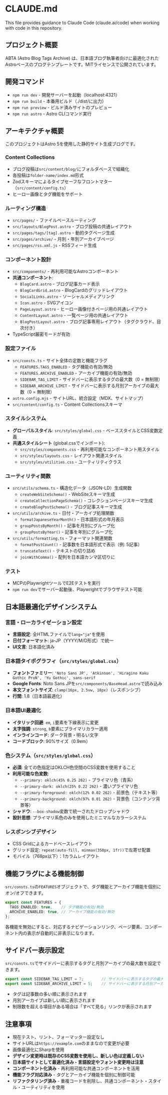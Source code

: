 # CLAUDE.md

This file provides guidance to Claude Code (claude.ai/code) when working with code in this repository.

## プロジェクト概要

ABTA (Astro Blog Tags Archive) は、日本語ブログ執筆者向けに最適化されたAstroベースのブログテンプレートです。MITライセンスで公開されています。

## 開発コマンド

- `npm run dev` - 開発サーバーを起動（localhost:4321）
- `npm run build` - 本番用ビルド（./dist/に出力）
- `npm run preview` - ビルド済みサイトのプレビュー
- `npm run astro` - Astro CLIコマンド実行

## アーキテクチャ概要

このプロジェクトはAstro 5を使用した静的サイト生成ブログです。

### Content Collections

- ブログ投稿は`src/content/blog/`にフォルダベースで組織化
- 各投稿は`folder-name/index.md`形式
- Zodスキーマによるタイプセーフなフロントマター（`src/content/config.ts`）
- ヒーロー画像とタグ機能をサポート

### ルーティング構造

- `src/pages/` - ファイルベースルーティング
- `src/layouts/BlogPost.astro` - ブログ投稿の共通レイアウト
- `src/pages/tags/[tag].astro` - 動的タグページ生成
- `src/pages/archive/` - 月別・年別アーカイブページ
- `src/pages/rss.xml.js` - RSSフィード生成

### コンポーネント設計

- `src/components/` - 再利用可能なAstroコンポーネント
- **共通コンポーネント**:
  - `BlogCard.astro` - ブログ記事カード表示
  - `BlogCardGrid.astro` - BlogCardのグリッドレイアウト
  - `SocialLinks.astro` - ソーシャルメディアリンク
  - `Icon.astro` - SVGアイコン
  - `PageLayout.astro` - ヒーロー画像付きページ用の共通レイアウト
  - `ContentLayout.astro` - 一覧ページ用の共通レイアウト
  - `BlogPostLayout.astro` - ブログ記事専用レイアウト（タグクラウド、目次付き）
- TypeScript厳密モードが有効

### 設定ファイル

- `src/consts.ts` - サイト全体の定数と機能フラグ
  - `FEATURES.TAGS_ENABLED` - タグ機能の有効/無効
  - `FEATURES.ARCHIVE_ENABLED` - アーカイブ機能の有効/無効
  - `SIDEBAR_TAG_LIMIT` - サイドバーに表示するタグの最大数（0 = 無制限）
  - `SIDEBAR_ARCHIVE_LIMIT` - サイドバーに表示する月別アーカイブの最大数（0 = 無制限）
- `astro.config.mjs` - サイトURL、統合設定（MDX、サイトマップ）
- `src/content/config.ts` - Content Collectionsスキーマ

### スタイルシステム

- **グローバルスタイル**: `src/styles/global.css` - ベーススタイルとCSS変数定義
- **共通スタイルシート** (global.cssでインポート):
  - `src/styles/components.css` - 再利用可能なコンポーネント用スタイル
  - `src/styles/layouts.css` - レイアウト関連スタイル
  - `src/styles/utilities.css` - ユーティリティクラス

### ユーティリティ関数

- `src/utils/schema.ts` - 構造化データ（JSON-LD）生成関数
  - `createWebSiteSchema()` - WebSiteスキーマ生成
  - `createCollectionPageSchema()` - コレクションページスキーマ生成
  - `createBlogPostSchema()` - ブログ記事スキーマ生成
- `src/utils/archive.ts` - 日付・アーカイブ処理関数
  - `formatJapaneseYearMonth()` - 日本語形式の年月表示
  - `groupPostsByMonth()` - 記事を月別にグループ化
  - `groupPostsByYear()` - 記事を年別にグループ化
- `src/utils/formatting.ts` - フォーマット関連関数
  - `formatPostCount()` - 記事数を日本語形式で表示（例: 5記事）
  - `truncateText()` - テキストの切り詰め
  - `joinWithComma()` - 配列を日本語カンマ区切りに

### テスト

- MCPのPlaywrightツールでE2Eテストを実行
- `npm run dev`でサーバー起動後、Playwrightでブラウザテスト可能

## 日本語最適化デザインシステム

### 言語・ローカライゼーション設定
- **言語設定**: 全HTMLファイルで`lang="ja"`を使用
- **日付フォーマット**: ja-JP（YYYY/M/D形式）で統一
- **UI文言**: 日本語化済み

### 日本語タイポグラフィ（`src/styles/global.css`）
- **フォントファミリー**: `'Noto Sans JP', 'Atkinson', 'Hiragino Kaku Gothic ProN', 'Yu Gothic', sans-serif`
- **Google Fonts**: Noto Sans JPを`src/components/BaseHead.astro`で読み込み
- **本文フォントサイズ**: `clamp(16px, 2.5vw, 18px)`（レスポンシブ）
- **行間**: 1.8（日本語最適化）

### 日本語UI最適化
- **イタリック回避**: `em`, `i`要素を下線表示に変更
- **太字強調**: `strong`, `b`要素にプライマリカラー適用
- **インラインコード**: ダーク背景・明るい文字
- **コードブロック**: 90%サイズ（0.9em）

### 色システム（`src/styles/global.css`）
- **必須**: 全ての色指定はOKLCH色空間のCSS変数を使用すること
- **利用可能な色変数**:
  - `--primary: oklch(45% 0.25 262)` - プライマリ色（青系）
  - `--primary-dark: oklch(25% 0.22 262)` - 濃いプライマリ色
  - `--primary-foreground: oklch(12% 0.02 262)` - 前景色（テキスト等）
  - `--primary-background: oklch(97% 0.01 262)` - 背景色（コンテンツ背景等）
- **シャドウ**: `--box-shadow`変数で統一されたドロップシャドウ
- **設計思想**: プライマリ系色のみを使用したミニマルなカラーシステム

### レスポンシブデザイン
- CSS Gridによるカードベースレイアウト
- グリッド設定: `repeat(auto-fill, minmax(350px, 1fr))`で左寄せ配置
- モバイル（768px以下）：1カラムレイアウト

## 機能フラグによる機能制御

`src/consts.ts`の`FEATURES`オブジェクトで、タグ機能とアーカイブ機能を個別にオン/オフできます。

```typescript
export const FEATURES = {
  TAGS_ENABLED: true,    // タグ機能の有効/無効
  ARCHIVE_ENABLED: true, // アーカイブ機能の有効/無効
};
```

各機能を無効にすると、対応するナビゲーションリンク、ページ要素、コンポーネント内の表示が自動的に非表示になります。

## サイドバー表示設定

`src/consts.ts`でサイドバーに表示するタグと月別アーカイブの最大数を設定できます。

```typescript
export const SIDEBAR_TAG_LIMIT = 7;        // サイドバーに表示するタグの最大数（0 = 無制限）
export const SIDEBAR_ARCHIVE_LIMIT = 5;    // サイドバーに表示する月別アーカイブの最大数（0 = 無制限）
```

- タグは記事数の多い順に表示されます
- 月別アーカイブは新しい順に表示されます
- 制限数を超える項目がある場合は「すべて見る」リンクが表示されます

## 注意事項

- 現在テスト、リント、フォーマッター設定なし
- サイトURLは`https://example.com`のままなので変更が必要
- 画像最適化にSharpを使用
- **デザイン変更時は既存のCSS変数を使用し、新しい色は定義しない**
- **日本語サイトとして最適化済み - 言語設定やフォント変更時は注意**
- **コンポーネント化済み** - 再利用可能な共通コンポーネントを活用
- **機能フラグ対応済み** - タグとアーカイブ機能を個別に制御可能
- **リファクタリング済み** - 重複コードを削除し、共通コンポーネント・スタイル・ユーティリティを使用